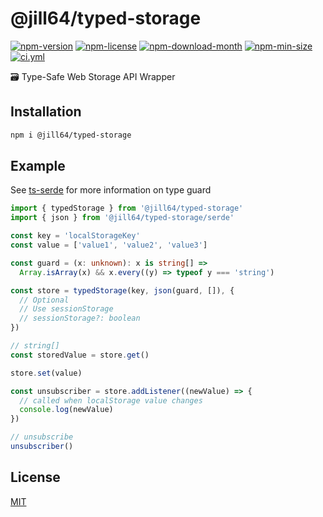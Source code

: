 <!----- BEGIN GHOST DOCS HEADER ----->

# @jill64/typed-storage

<!----- BEGIN GHOST DOCS BADGES ----->

<a href="https://npmjs.com/package/@jill64/typed-storage"><img src="https://img.shields.io/npm/v/@jill64/typed-storage" alt="npm-version" /></a> <a href="https://npmjs.com/package/@jill64/typed-storage"><img src="https://img.shields.io/npm/l/@jill64/typed-storage" alt="npm-license" /></a> <a href="https://npmjs.com/package/@jill64/typed-storage"><img src="https://img.shields.io/npm/dm/@jill64/typed-storage" alt="npm-download-month" /></a> <a href="https://npmjs.com/package/@jill64/typed-storage"><img src="https://img.shields.io/bundlephobia/min/@jill64/typed-storage" alt="npm-min-size" /></a> <a href="https://github.com/jill64/typed-storage/actions/workflows/ci.yml"><img src="https://github.com/jill64/typed-storage/actions/workflows/ci.yml/badge.svg" alt="ci.yml" /></a>

<!----- END GHOST DOCS BADGES ----->

🗃️ Type-Safe Web Storage API Wrapper

<!----- END GHOST DOCS HEADER ----->

## Installation

```sh
npm i @jill64/typed-storage
```

## Example

See [ts-serde](https://github.com/jill64/ts-serde#readme) for more information on type guard

```ts
import { typedStorage } from '@jill64/typed-storage'
import { json } from '@jill64/typed-storage/serde'

const key = 'localStorageKey'
const value = ['value1', 'value2', 'value3']

const guard = (x: unknown): x is string[] =>
  Array.isArray(x) && x.every((y) => typeof y === 'string')

const store = typedStorage(key, json(guard, []), {
  // Optional
  // Use sessionStorage
  // sessionStorage?: boolean
})

// string[]
const storedValue = store.get()

store.set(value)

const unsubscriber = store.addListener((newValue) => {
  // called when localStorage value changes
  console.log(newValue)
})

// unsubscribe
unsubscriber()
```

<!----- BEGIN GHOST DOCS FOOTER ----->

## License

[MIT](LICENSE)

<!----- END GHOST DOCS FOOTER ----->
